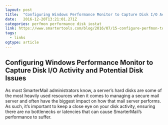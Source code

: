 ```yaml
---
layout: post
title:  "Configuring Windows Performance Monitor to Capture Disk I/O Activity and Potential Disk Issues"
date:   2016-12-20T13:21:01.271Z
categories: perfmon performance disk iostat
link: https://www.smartertools.com/blog/2016/07/15-configure-perfmon-to-prevent-disk-issues
tags:
  - links
ogtype: article
---
```


## Configuring Windows Performance Monitor to Capture Disk I/O Activity and Potential Disk Issues

As most SmarterMail administrators know, a server’s hard disks are some of the most heavily used resources when it comes to managing a secure mail server and often have the biggest impact on how that mail server performs. As such, it’s important to keep a close eye on your disk activity, ensuring there are no bottlenecks or latencies that can cause SmarterMail’s performance to suffer.
